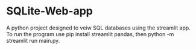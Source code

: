# SQLite-Web-app
A python project designed to veiw SQL databases using the streamlit app. To run the program use pip install streamlit pandas, then python -m streamlit run main.py.
